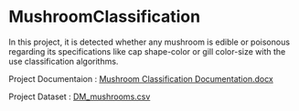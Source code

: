 # MushroomClassification
In this project, it is detected whether any mushroom is edible or poisonous regarding its specifications like cap shape-color or gill color-size with the use classification algorithms.

Project Documentaion :
[Mushroom Classification Documentation.docx](https://github.com/Mariamkhaled45/MushroomClassification/files/8754444/Mushroom.Classification.Documentation.docx)

Project Dataset :
[DM_mushrooms.csv](https://github.com/Mariamkhaled45/MushroomClassification/files/8754587/DM_mushrooms.csv)
